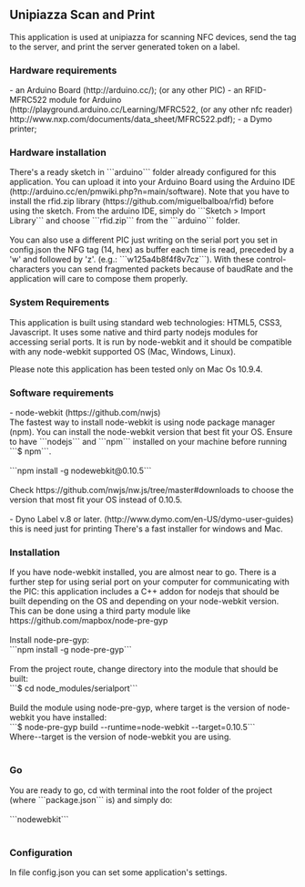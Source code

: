 <h2>Unipiazza Scan and Print</h2>
This application is used at unipiazza for scanning NFC devices, send the tag to the server, and print the server generated token on a label. 

<h3>Hardware requirements</h3>
- an Arduino Board (http://arduino.cc/); (or any other PIC)
- an RFID-MFRC522 module for Arduino (http://playground.arduino.cc/Learning/MFRC522, (or any other nfc reader) http://www.nxp.com/documents/data_sheet/MFRC522.pdf);
- a Dymo printer;


<h3>Hardware installation</h3>
There's a ready sketch in ```arduino``` folder already configured for this application. You can upload it into your Arduino Board using the Arduino IDE (http://arduino.cc/en/pmwiki.php?n=main/software). Note that you have to install the rfid.zip library (https://github.com/miguelbalboa/rfid) before using the sketch. From the arduino IDE, simply do ```Sketch > Import Library``` and choose ```rfid.zip``` from the ```arduino``` folder.
<br/><br>
You can also use a different PIC just writing on the serial port you set in config.json the NFG tag (14, hex) as buffer each time is read, preceded by a 'w' and followed by 'z'. (e.g.: ```w125a4b8f4f8v7cz```). 
With these control-characters you can send fragmented packets because of baudRate and the application will care to compose them properly.

<h3>System Requirements</h3>
This application is built using standard web technologies: HTML5, CSS3, Javascript. It uses some native and third party nodejs modules for accessing serial ports. 
It is run by node-webkit and it should be compatible with any node-webkit supported OS (Mac, Windows, Linux). 

Please note this application has been tested only on Mac Os 10.9.4.

<h3>Software requirements</h3>
- node-webkit (https://github.com/nwjs) 
<br/>
The fastest way to install node-webkit is using node package manager (npm). You can install the node-webkit version that best fit your OS. 
Ensure to have ```nodejs``` and ```npm``` installed on your machine before running ```$ npm```.
<br/><br/>
```npm install -g nodewebkit@0.10.5``` 
<br/><br/>
Check https://github.com/nwjs/nw.js/tree/master#downloads to choose the version that most fit your OS instead of 0.10.5.
<br/><br/>
- Dyno Label v.8 or later. (http://www.dymo.com/en-US/dymo-user-guides) <br/>this is need just for printing
There's a fast installer for windows and Mac.

<h3>Installation</h3>
If you have node-webkit installed, you are almost near to go.
There is a further step for using serial port on your computer for communicating with the PIC: this application includes a C++ addon for nodejs that should be built depending on the OS and depending on your node-webkit version. <br/>This can be done using a third party module like https://github.com/mapbox/node-pre-gyp
<br/><br/>Install node-pre-gyp:<br/>
```npm install -g node-pre-gyp``` <br/>
<br/>From the project route, change directory into the module that should be built:<br/>
```$ cd node_modules/serialport```<br/>
<br/>Build the module using node-pre-gyp, where target is the version of node-webkit you have installed:<br/>
```$ node-pre-gyp build --runtime=node-webkit --target=0.10.5```
<br/>
Where--target is the version of node-webkit you are using. 
<br/><br/>

<h3>Go</h3>
You are ready to go, cd with terminal into the root folder of the project (where ```package.json``` is) and simply do: 
<br/><br/>
```nodewebkit``` <br/><br/>

<h3>Configuration</h3>
In file config.json you can set some application's settings. 

